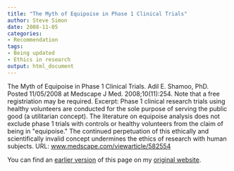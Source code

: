 ```yaml
---
title: "The Myth of Equipoise in Phase 1 Clinical Trials"
author: Steve Simon
date: 2008-11-05
categories:
- Recommendation
tags:
- Being updated
- Ethics in research
output: html_document
---
```


The Myth of Equipoise in Phase 1 Clinical Trials. Adil E. Shamoo, PhD. Posted 11/05/2008 at Medscape J Med. 2008;10(11):254. Note that a free registriation may be required. Excerpt: Phase 1 clinical research trials using healthy volunteers are conducted for the sole purpose of serving the public good (a utilitarian concept). The literature on equipoise analysis does not exclude phase 1 trials with controls or healthy volunteers from the claim of being in "equipoise." The continued perpetuation of this ethically and scientifically invalid concept undermines the ethics of research with human subjects. URL: www.medscape.com/viewarticle/582554

<!---More--->

You can find an [earlier version][sim1] of this page on my [original website][sim2].

[sim1]: http://www.pmean.com/08/Interesting2008.html
[sim2]: http://www.pmean.com/original_site.html
